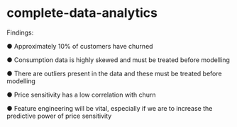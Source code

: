 # complete-data-analytics

Findings: 

● Approximately 10% of customers have churned 

● Consumption data is highly skewed and must be treated before modelling

● There are outliers present in the data and these must be treated before modelling 

● Price sensitivity has a low correlation with churn 

● Feature engineering will be vital, especially if we are to increase the predictive power of price sensitivity
